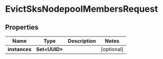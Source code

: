 

# EvictSksNodepoolMembersRequest


## Properties

| Name | Type | Description | Notes |
|------------ | ------------- | ------------- | -------------|
|**instances** | **Set&lt;UUID&gt;** |  |  [optional] |



